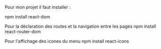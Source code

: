 Pour mon projet il faut installer :

npm install react-dom

Pour la déclaration des routes et la navigation entre les pages
npm install react-router-dom

Pour l'affichage des icones du menu
npm install react-icons

